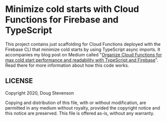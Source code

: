 # Minimize cold starts with Cloud Functions for Firebase and TypeScript

This project contains just scaffolding for Cloud Functions deployed with the
Firebase CLI that minimize cold starts by using TypeScript async imports. It
accompanies my blog post on Medium called
"[Organize Cloud Functions for max cold start performance and readability with TypeScript and Firebase][1]".
Read there for more information about how this code works.

## LICENSE

Copyright 2020, Doug Stevenson

Copying and distribution of this file, with or without modification, are
permitted in any medium without royalty, provided the copyright notice and this
notice are preserved. This file is offered as-is, without any warranty.

[1]: https://medium.com/firebase-developers/organize-cloud-functions-for-max-cold-start-performance-and-readability-with-typescript-and-9261ee8450f0

